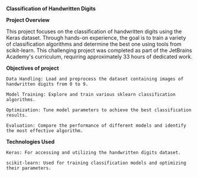 **Classification of Handwritten Digits**

**Project Overview**

This project focuses on the classification of handwritten digits using the Keras dataset. Through hands-on experience, the goal is to train a variety of classification algorithms and determine the best one using tools from scikit-learn. This challenging project was completed as part of the JetBrains Academy's curriculum, requiring approximately 33 hours of dedicated work.

**Objectives of project**

    Data Handling: Load and preprocess the dataset containing images of handwritten digits from 0 to 9.
    
    Model Training: Explore and train various sklearn classification algorithms.
    
    Optimization: Tune model parameters to achieve the best classification results.
    
    Evaluation: Compare the performance of different models and identify the most effective algorithm.

**Technologies Used**

    Keras: For accessing and utilizing the handwritten digits dataset.
    
    scikit-learn: Used for training classification models and optimizing their parameters.

